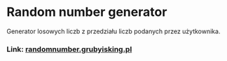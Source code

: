 # Random number generator
Generator losowych liczb z przedziału liczb podanych przez użytkownika.
### Link: [randomnumber.grubyisking.pl](https://randomnumber.grubyisking.pl)
